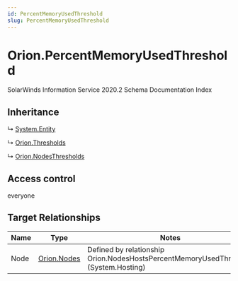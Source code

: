 ```yaml
---
id: PercentMemoryUsedThreshold
slug: PercentMemoryUsedThreshold
---
```


# Orion.PercentMemoryUsedThreshold

SolarWinds Information Service 2020.2 Schema Documentation Index

## Inheritance

↳ [System.Entity](./../System/Entity)

↳ [Orion.Thresholds](./../Orion/Thresholds)

↳ [Orion.NodesThresholds](./../Orion/NodesThresholds)

## Access control

everyone

## Target Relationships

| Name | Type | Notes |
| ------ | ------ | ------ |
| Node | [Orion.Nodes](./../Orion/Nodes) | Defined by relationship Orion.NodesHostsPercentMemoryUsedThreshold (System.Hosting) |

